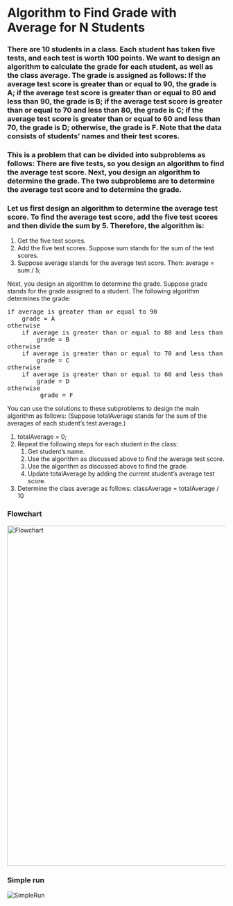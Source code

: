 # Algorithm to Find Grade with Average for N Students
### There are 10 students in a class. Each student has taken five tests, and each test is worth 100 points. We want to design an algorithm to calculate the grade for each student, as well as the class average. The grade is assigned as follows: If the average test score is greater than or equal to 90, the grade is A; if the average test score is greater than or equal to 80 and less than 90, the grade is B; if the average test score is greater than or equal to 70 and less than 80, the grade is C; if the average test score is greater than or equal to 60 and less than 70, the grade is D; otherwise, the grade is F. Note that the data consists of students’ names and their test scores.

### This is a problem that can be divided into subproblems as follows: There are five tests, so you design an algorithm to find the average test score. Next, you design an algorithm to determine the grade. The two subproblems are to determine the average test score and to determine the grade.

### Let us first design an algorithm to determine the average test score. To find the average test score, add the five test scores and then divide the sum by 5. Therefore, the algorithm is:
1. Get the five test scores.
2. Add the five test scores. Suppose sum stands for the sum of the test scores.
3. Suppose average stands for the average test score. Then:
average = sum / 5;

Next, you design an algorithm to determine the grade. Suppose grade stands for the grade
assigned to a student. The following algorithm determines the grade:

<pre>
if average is greater than or equal to 90
    grade = A
otherwise
    if average is greater than or equal to 80 and less than 90
        grade = B
otherwise
    if average is greater than or equal to 70 and less than 80
        grade = C
otherwise
    if average is greater than or equal to 60 and less than 70
        grade = D
otherwise
         grade = F
</pre>

You can use the solutions to these subproblems to design the main algorithm as follows: (Suppose totalAverage stands for the sum of the averages of each student’s test average.)

1. totalAverage = 0;
2. Repeat the following steps for each student in the class:
    1.  Get student’s name.
    2. Use the algorithm as discussed above to find the average test score.
    3. Use the algorithm as discussed above to find the grade.
    4. Update totalAverage by adding the current student’s average test score.
3. Determine the class average as follows: classAverage = totalAverage / 10

### Flowchart

<img width="783" alt="Flowchart" src="https://user-images.githubusercontent.com/32389129/65475886-d2cc4900-de89-11e9-80cf-c7e542e45ac4.png">

### Simple run
![SimpleRun](https://user-images.githubusercontent.com/32389129/65476608-2b044a80-de8c-11e9-899e-002f782a05fb.gif)
